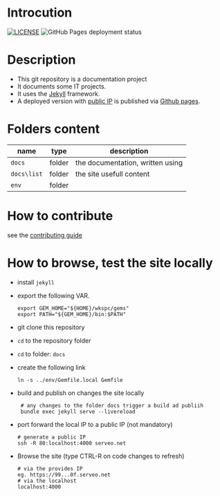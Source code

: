 [//]: #(Reference)
[prj_deployed_ep]: https://abelgacem.github.io/project/
[url_jekyll]:      https://jekyllrb.com
[url_githubpages]: https://pages.github.com
[doc_contribute]:  ./CONTRIBUTING


# Introcution

[![LICENSE](https://img.shields.io/badge/license-GNU_GPL_v3.0-green.svg)](https://choosealicense.com/licenses/gpl-3.0/)
![GitHub Pages deployment status](https://github.com/abelgacem/project/workflows/pages%20build%20and%20deployment/badge.svg)

# Description

- This git repository is a documentation project
- It documents some IT projects.
- It uses the [Jekyll][url_jekyll] framework.
- A deployed version with [public IP][prj_deployed_ep] is published via [Github pages][url_githubpages].

# Folders content
|name|type|description|
|-|-|-|
|`docs`|folder|the documentation, written using |
|`docs\list`|folder|the site usefull content|
|`env`|folder||


# How to contribute
see the [contributing guide][doc_contribute]

# How to browse, test the site locally
- install `jekyll`
- export the following VAR.
  ```shell
  export GEM_HOME="${HOME}/wkspc/gems"
  export PATH="${GEM_HOME}/bin:$PATH"
  ```

- git clone this repository
- `cd` to the repository folder
- `cd` to folder: `docs`
- create the following link
  ```shell
  ln -s ../env/Gemfile.local Gemfile
  ```
- build and publish on changes the site locally
  ```shell
   # any changes to the folder docs trigger a build ad publiih
   bundle exec jekyll serve --livereload
   ```  
- port forward the local IP to a public IP (not mandatory)
  ```shell
  # generate a public IP
  ssh -R 80:localhost:4000 serveo.net
  ```
- Browse the site (type CTRL-R on code changes to refresh)
  ```shell
  # via the provides IP
  eg. https://99...0f.serveo.net
  # via the localhost
  localhost:4000
  ```
